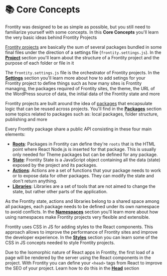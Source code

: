 # 📚 Core Concepts

Frontity was designed to be as simple as possible, but you still need to familiarize yourself with some concepts. In this **Core Concepts** you'll learn the very basic ideas behind Frontity Projects


[Frontity projects](project.md) are basically the sum of several packages bundled in some final files under the direction of a settings file (`frontity.settings.js`). In the [**Project**](project.md) section you'll learn about the structure of a Frontity project and the purpose of each folder or file in it

The `frontity.settings.js` file is the orchestrator of Frontity projects. In the [**Settings**](settings.md) section you'll learn more about how to add setings for your Frontity project to define things such as how many sites is Frontity managing, the packages required of Frontity sites, the theme, the URL of the WordPress source of data, the initial data of the Frontity state and more

Frontity projects are built around the idea of [packages](https://api.frontity.org/frontity-packages) that encapsulate logic that can be reused across projects. You'll find in the [**Packages**](packages.md) section some topics related to packages such as: local packages, folder structure, publishing and more

Every Frontity package share a public API consisting in these four main elements:

- [**Roots**](roots.md): Packages in Frontity can define they're `roots` that is the HTML point where React Node.js is inserted for that package. This is usually only needed for Theme packages but can be defined for any package. 
- [**State**](state.md): Frontity State is a JavaScript object containing all the data (state) exposed by the project and its packages. 
- [**Actions**](actions.md):  Actions are a set of functions that your package needs to work or to expose data for other packages. They can modify the state and don't return anything.
- [**Libraries**](libraries.md): Libraries are a set of tools that are not aimed to change the state, but rather other parts of the application. 


As the Frontity state, actions and libraries belong to a shared space among all packages, each package needs to be defined under its own namespace to avoid conflicts. In  the [**Namespaces**](namespaces.md) section you'll learn more about how using namespaces make Frontity projects very flexible and extensible.

Frontity uses CSS in JS for adding styles to the React components. This approach allows to improve the performance of Frontity sites and improve the developer experience. In the [**Styles**](styles.md) section you can learn some of the CSS in JS concepts needed to style Frontity projects.

Due to the Isomorphic nature of React apps in Frontity, the first load of a page will be rendered by the server using the React components in the project. With Frontity you can define your `<head>` tags from React to improve the SEO of your project. Learn how to do this in the [**Head**](head.md) section
